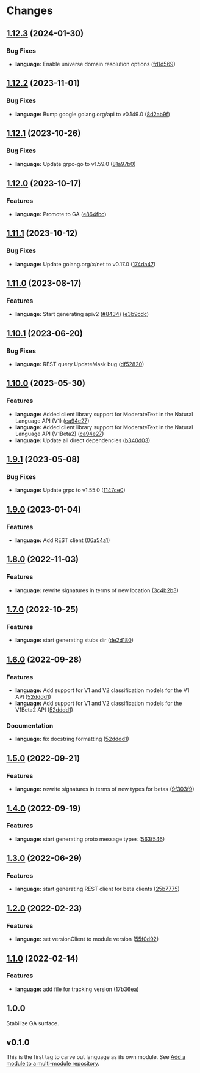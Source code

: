 # Changes


## [1.12.3](https://github.com/googleapis/google-cloud-go/compare/language/v1.12.2...language/v1.12.3) (2024-01-30)


### Bug Fixes

* **language:** Enable universe domain resolution options ([fd1d569](https://github.com/googleapis/google-cloud-go/commit/fd1d56930fa8a747be35a224611f4797b8aeb698))

## [1.12.2](https://github.com/googleapis/google-cloud-go/compare/language/v1.12.1...language/v1.12.2) (2023-11-01)


### Bug Fixes

* **language:** Bump google.golang.org/api to v0.149.0 ([8d2ab9f](https://github.com/googleapis/google-cloud-go/commit/8d2ab9f320a86c1c0fab90513fc05861561d0880))

## [1.12.1](https://github.com/googleapis/google-cloud-go/compare/language/v1.12.0...language/v1.12.1) (2023-10-26)


### Bug Fixes

* **language:** Update grpc-go to v1.59.0 ([81a97b0](https://github.com/googleapis/google-cloud-go/commit/81a97b06cb28b25432e4ece595c55a9857e960b7))

## [1.12.0](https://github.com/googleapis/google-cloud-go/compare/language/v1.11.1...language/v1.12.0) (2023-10-17)


### Features

* **language:** Promote to GA ([e864fbc](https://github.com/googleapis/google-cloud-go/commit/e864fbcbc4f0a49dfdb04850b07451074c57edc8))

## [1.11.1](https://github.com/googleapis/google-cloud-go/compare/language/v1.11.0...language/v1.11.1) (2023-10-12)


### Bug Fixes

* **language:** Update golang.org/x/net to v0.17.0 ([174da47](https://github.com/googleapis/google-cloud-go/commit/174da47254fefb12921bbfc65b7829a453af6f5d))

## [1.11.0](https://github.com/googleapis/google-cloud-go/compare/language/v1.10.1...language/v1.11.0) (2023-08-17)


### Features

* **language:** Start generating apiv2 ([#8434](https://github.com/googleapis/google-cloud-go/issues/8434)) ([e3b9cdc](https://github.com/googleapis/google-cloud-go/commit/e3b9cdc8d2fddcf829b9b308402be0b729242134))

## [1.10.1](https://github.com/googleapis/google-cloud-go/compare/language/v1.10.0...language/v1.10.1) (2023-06-20)


### Bug Fixes

* **language:** REST query UpdateMask bug ([df52820](https://github.com/googleapis/google-cloud-go/commit/df52820b0e7721954809a8aa8700b93c5662dc9b))

## [1.10.0](https://github.com/googleapis/google-cloud-go/compare/language/v1.9.1...language/v1.10.0) (2023-05-30)


### Features

* **language:** Added client library support for ModerateText in the Natural Language API (V1) ([ca94e27](https://github.com/googleapis/google-cloud-go/commit/ca94e2724f9e2610b46aefd0a3b5ddc06102e91b))
* **language:** Added client library support for ModerateText in the Natural Language API (V1Beta2) ([ca94e27](https://github.com/googleapis/google-cloud-go/commit/ca94e2724f9e2610b46aefd0a3b5ddc06102e91b))
* **language:** Update all direct dependencies ([b340d03](https://github.com/googleapis/google-cloud-go/commit/b340d030f2b52a4ce48846ce63984b28583abde6))

## [1.9.1](https://github.com/googleapis/google-cloud-go/compare/language/v1.9.0...language/v1.9.1) (2023-05-08)


### Bug Fixes

* **language:** Update grpc to v1.55.0 ([1147ce0](https://github.com/googleapis/google-cloud-go/commit/1147ce02a990276ca4f8ab7a1ab65c14da4450ef))

## [1.9.0](https://github.com/googleapis/google-cloud-go/compare/language/v1.8.0...language/v1.9.0) (2023-01-04)


### Features

* **language:** Add REST client ([06a54a1](https://github.com/googleapis/google-cloud-go/commit/06a54a16a5866cce966547c51e203b9e09a25bc0))

## [1.8.0](https://github.com/googleapis/google-cloud-go/compare/language/v1.7.0...language/v1.8.0) (2022-11-03)


### Features

* **language:** rewrite signatures in terms of new location ([3c4b2b3](https://github.com/googleapis/google-cloud-go/commit/3c4b2b34565795537aac1661e6af2442437e34ad))

## [1.7.0](https://github.com/googleapis/google-cloud-go/compare/language/v1.6.0...language/v1.7.0) (2022-10-25)


### Features

* **language:** start generating stubs dir ([de2d180](https://github.com/googleapis/google-cloud-go/commit/de2d18066dc613b72f6f8db93ca60146dabcfdcc))

## [1.6.0](https://github.com/googleapis/google-cloud-go/compare/language/v1.5.0...language/v1.6.0) (2022-09-28)


### Features

* **language:** Add support for V1 and V2 classification models for the V1 API ([52dddd1](https://github.com/googleapis/google-cloud-go/commit/52dddd1ed89fbe77e1859311c3b993a77a82bfc7))
* **language:** Add support for V1 and V2 classification models for the V1Beta2 API ([52dddd1](https://github.com/googleapis/google-cloud-go/commit/52dddd1ed89fbe77e1859311c3b993a77a82bfc7))


### Documentation

* **language:** fix docstring formatting ([52dddd1](https://github.com/googleapis/google-cloud-go/commit/52dddd1ed89fbe77e1859311c3b993a77a82bfc7))

## [1.5.0](https://github.com/googleapis/google-cloud-go/compare/language/v1.4.0...language/v1.5.0) (2022-09-21)


### Features

* **language:** rewrite signatures in terms of new types for betas ([9f303f9](https://github.com/googleapis/google-cloud-go/commit/9f303f9efc2e919a9a6bd828f3cdb1fcb3b8b390))

## [1.4.0](https://github.com/googleapis/google-cloud-go/compare/language/v1.3.0...language/v1.4.0) (2022-09-19)


### Features

* **language:** start generating proto message types ([563f546](https://github.com/googleapis/google-cloud-go/commit/563f546262e68102644db64134d1071fc8caa383))

## [1.3.0](https://github.com/googleapis/google-cloud-go/compare/language/v1.2.0...language/v1.3.0) (2022-06-29)


### Features

* **language:** start generating REST client for beta clients ([25b7775](https://github.com/googleapis/google-cloud-go/commit/25b77757c1e6f372e03bf99ab7461264bba48d26))

## [1.2.0](https://github.com/googleapis/google-cloud-go/compare/language/v1.1.0...language/v1.2.0) (2022-02-23)


### Features

* **language:** set versionClient to module version ([55f0d92](https://github.com/googleapis/google-cloud-go/commit/55f0d92bf112f14b024b4ab0076c9875a17423c9))

## [1.1.0](https://github.com/googleapis/google-cloud-go/compare/language/v1.0.0...language/v1.1.0) (2022-02-14)


### Features

* **language:** add file for tracking version ([17b36ea](https://github.com/googleapis/google-cloud-go/commit/17b36ead42a96b1a01105122074e65164357519e))

## 1.0.0

Stabilize GA surface.

## v0.1.0

This is the first tag to carve out language as its own module. See
[Add a module to a multi-module repository](https://github.com/golang/go/wiki/Modules#is-it-possible-to-add-a-module-to-a-multi-module-repository).
